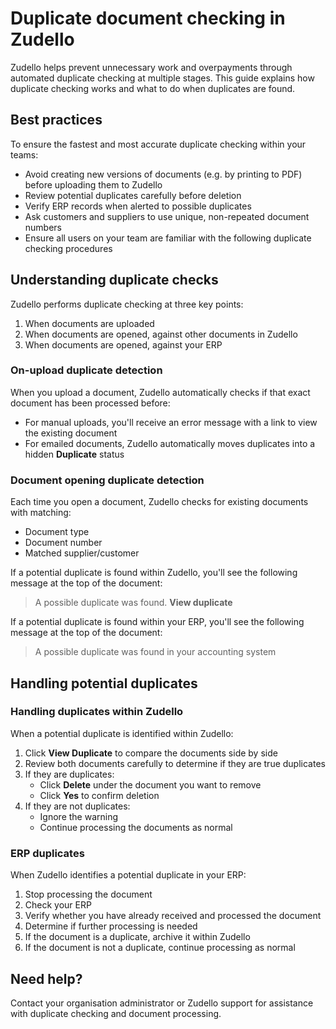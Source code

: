 # Duplicate document checking in Zudello

Zudello helps prevent unnecessary work and overpayments through automated duplicate checking at multiple stages. This guide explains how duplicate checking works and what to do when duplicates are found.

## Best practices

To ensure the fastest and most accurate duplicate checking within your teams:

- Avoid creating new versions of documents (e.g. by printing to PDF) before uploading them to Zudello
- Review potential duplicates carefully before deletion
- Verify ERP records when alerted to possible duplicates
- Ask customers and suppliers to use unique, non-repeated document numbers 
- Ensure all users on your team are familiar with the following duplicate checking procedures

## Understanding duplicate checks

Zudello performs duplicate checking at three key points:

1. When documents are uploaded
2. When documents are opened, against other documents in Zudello
3. When documents are opened, against your ERP

### On-upload duplicate detection

When you upload a document, Zudello automatically checks if that exact document has been processed before:

- For manual uploads, you'll receive an error message with a link to view the existing document
- For emailed documents, Zudello automatically moves duplicates into a hidden **Duplicate** status

### Document opening duplicate detection

Each time you open a document, Zudello checks for existing documents with matching:

- Document type
- Document number
- Matched supplier/customer

If a potential duplicate is found within Zudello, you'll see the following message at the top of the document:

> A possible duplicate was found. **View duplicate**

If a potential duplicate is found within your ERP, you'll see the following message at the top of the document:

> A possible duplicate was found in your accounting system

## Handling potential duplicates

### Handling duplicates within Zudello

When a potential duplicate is identified within Zudello:

1. Click **View Duplicate** to compare the documents side by side
2. Review both documents carefully to determine if they are true duplicates
3. If they are duplicates:
    - Click **Delete** under the document you want to remove
    - Click **Yes** to confirm deletion
4. If they are not duplicates:
    - Ignore the warning
    - Continue processing the documents as normal

### ERP duplicates

When Zudello identifies a potential duplicate in your ERP:

1. Stop processing the document
2. Check your ERP
3. Verify whether you have already received and processed the document
4. Determine if further processing is needed
5. If the document is a duplicate, archive it within Zudello
6. If the document is not a duplicate, continue processing as normal

## Need help?

Contact your organisation administrator or Zudello support for assistance with duplicate checking and document processing.